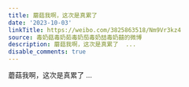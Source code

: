 ```yaml
---
title: 蘑菇我啊，这次是真累了
date: '2023-10-03'
linkTitle: https://weibo.com/3825863518/Nm9Vr3kz4
source: 毒奶菇毒奶茹毒奶茄毒奶喆毒奶囍的微博
description: 蘑菇我啊，这次是真累了  ...
disable_comments: true
---
```

蘑菇我啊，这次是真累了  ...